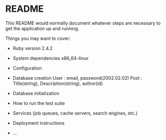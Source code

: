 # README

This README would normally document whatever steps are necessary to get the
application up and running.

Things you may want to cover:

* Ruby version
  2.4.2
* System dependencies
  x86_64-linux
* Configuration
  
* Database creation
  User : email, password(2002.02.02)
  Post : Title(string), Description(string), author(id)
  
* Database initialization
  
* How to run the test suite

* Services (job queues, cache servers, search engines, etc.)

* Deployment instructions

* ...
